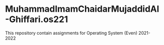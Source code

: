 # MuhammadImamChaidarMujaddidAl-Ghiffari.os221
This repository contain assignments for Operating System (Even) 2021-2022
